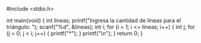 #include <stdio.h>

int main(void)
{
int lineas;
printf("Ingresa la cantidad de líneas para el triángulo: ");
scanf("%d", &lineas);
int i;
for (i = 1; i <= lineas; i++)
{
int j;
for (j = 0; j < i; j++)
{
printf("*");
}
printf("\n");
}
return 0;
}
